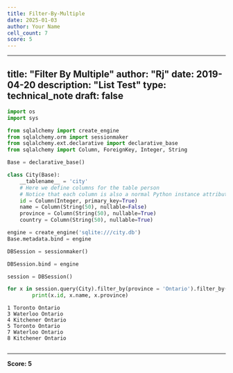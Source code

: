 ```yaml
---
title: Filter-By-Multiple
date: 2025-01-03
author: Your Name
cell_count: 7
score: 5
---
```


---
title: "Filter By Multiple"
author: "Rj"
date: 2019-04-20
description: "List Test"
type: technical_note
draft: false
---

```python
import os
import sys

from sqlalchemy import create_engine
from sqlalchemy.orm import sessionmaker
from sqlalchemy.ext.declarative import declarative_base
from sqlalchemy import Column, ForeignKey, Integer, String
```


```python
Base = declarative_base()
```


```python
class City(Base):
    __tablename__ = 'city'
    # Here we define columns for the table person
    # Notice that each column is also a normal Python instance attribute.
    id = Column(Integer, primary_key=True)
    name = Column(String(50), nullable=False)
    province = Column(String(50), nullable=True)
    country = Column(String(50), nullable=True)
```


```python
engine = create_engine('sqlite:///city.db')
Base.metadata.bind = engine

DBSession = sessionmaker()

DBSession.bind = engine

session = DBSession()
```


```python
for x in session.query(City).filter_by(province = 'Ontario').filter_by(country='Canada'):
        print(x.id, x.name, x.province)
```

    1 Toronto Ontario
    3 Waterloo Ontario
    4 Kitchener Ontario
    5 Toronto Ontario
    7 Waterloo Ontario
    8 Kitchener Ontario



```python

```


---
**Score: 5**